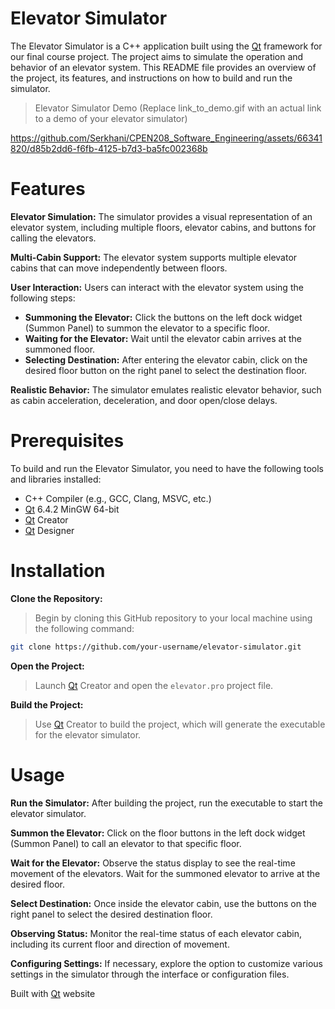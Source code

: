 # Elevator Simulator
The Elevator Simulator is a C++ application built using the [Qt](https://qt.io) framework for our final course project. The project aims to simulate the operation and behavior of an elevator system. This README file provides an overview of the project, its features, and instructions on how to build and run the simulator.

> Elevator Simulator Demo (Replace link_to_demo.gif with an actual link to a demo of your elevator simulator)

https://github.com/Serkhani/CPEN208_Software_Engineering/assets/66341820/d85b2dd6-f6fb-4125-b7d3-ba5fc002368b

# Features
**Elevator Simulation:** The simulator provides a visual representation of an elevator system, including multiple floors, elevator cabins, and buttons for calling the elevators.

**Multi-Cabin Support:** The elevator system supports multiple elevator cabins that can move independently between floors.

**User Interaction:** Users can interact with the elevator system using the following steps:
 - **Summoning the Elevator:** Click the buttons on the left dock widget (Summon Panel) to summon the elevator to a specific floor.
 - **Waiting for the Elevator:** Wait until the elevator cabin arrives at the summoned floor.
 - **Selecting Destination:** After entering the elevator cabin, click on the desired floor button on the right panel to select the destination floor.

**Realistic Behavior:** The simulator emulates realistic elevator behavior, such as cabin acceleration, deceleration, and door open/close delays.

<!-- Configurable Settings: The simulator allows customization of parameters like the number of floors, elevator speed, door open/close times, etc. -->

<!-- Status Display: Information about the current status of each elevator cabin, such as its location and direction, is displayed in real-time. -->

# Prerequisites
To build and run the Elevator Simulator, you need to have the following tools and libraries installed:
- C++ Compiler (e.g., GCC, Clang, MSVC, etc.)
- [Qt](https://qt.io) 6.4.2 MinGW 64-bit
- [Qt](https://qt.io) Creator
- [Qt](https://qt.io) Designer

# Installation
**Clone the Repository:**
> Begin by cloning this GitHub repository to your local machine using the following command:
```bash
git clone https://github.com/your-username/elevator-simulator.git
```

**Open the Project:**
> Launch [Qt](https://qt.io) Creator and open the `elevator.pro` project file.

**Build the Project:**
> Use [Qt](https://qt.io) Creator to build the project, which will generate the executable for the elevator simulator.

# Usage
**Run the Simulator:** After building the project, run the executable to start the elevator simulator.

**Summon the Elevator:** Click on the floor buttons in the left dock widget (Summon Panel) to call an elevator to that specific floor.

**Wait for the Elevator:** Observe the status display to see the real-time movement of the elevators. Wait for the summoned elevator to arrive at the desired floor.

**Select Destination:** Once inside the elevator cabin, use the buttons on the right panel to select the desired destination floor.

**Observing Status:** Monitor the real-time status of each elevator cabin, including its current floor and direction of movement.

**Configuring Settings:** If necessary, explore the option to customize various settings in the simulator through the interface or configuration files.


Built with [Qt](https://qt.io) website
